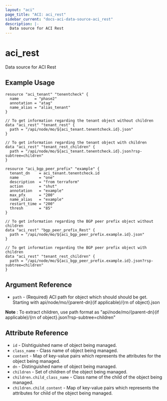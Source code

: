```yaml
---
layout: "aci"
page_title: "ACI: aci_rest"
sidebar_current: "docs-aci-data-source-aci_rest"
description: |-
  Data source for ACI Rest
---
```


# aci_rest

Data source for ACI Rest

## Example Usage

```hcl
resource "aci_tenant" "tenentcheck" {
  name       = "phase2"
  annotation = "atag"
  name_alias = "alias_tenant"
}

// To get information regarding the tenant object without children
data "aci_rest" "tenant_rest" {
  path = "/api/node/mo/${aci_tenant.tenentcheck.id}.json"
}

// To get information regarding the tenant object with children
data "aci_rest" "tenant_rest_children" {
  path = "/api/node/mo/${aci_tenant.tenentcheck.id}.json?rsp-subtree=children"
}

resource "aci_bgp_peer_prefix" "example" {
  tenant_dn    = aci_tenant.tenentcheck.id
  name         = "one"
  description  = "from terraform"
  action       = "shut"
  annotation   = "example"
  max_pfx      = "200"
  name_alias   = "example"
  restart_time = "200"
  thresh       = "85"
}

// To get information regarding the BGP peer prefix object without children
data "aci_rest" "bgp_peer_prefix_Rest" {
  path = "/api/node/mo/${aci_bgp_peer_prefix.example.id}.json"
}

// To get information regarding the BGP peer prefix object with children
data "aci_rest" "tenant_rest_children" {
  path = "/api/node/mo/${aci_bgp_peer_prefix.example.id}.json?rsp-subtree=children"
}
```

## Argument Reference

- `path` - (Required) ACI path for object which should should be get. Starting with api/node/mo/{parent-dn}(if applicable)/{rn of object}.json

<strong>Note</strong> : To extract children, use path format as "api/node/mo/{parent-dn}(if applicable)/{rn of object}.json?rsp-subtree=children"

## Attribute Reference

- `id` - Dishtiguished name of object being managed.
- `class_name` - Class name of object being managed.
- `content` - Map of key-value pairs which represents the attributes for the object being managed.
- `dn` - Distinguished name of object being managed.
- `children` - Set of children of the object being managed.
- `children.child_class_name` - Class name of the child of the object being managed.
- `children.child_content` - Map of key-value pairs which represents the attributes for child of the object being managed.

